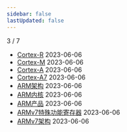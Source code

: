 ```yaml
---
sidebar: false
lastUpdated: false
---
```

3 / 7
- [Cortex-R](../pages/Cortex-R) 2023-06-06
- [Cortex-M](../pages/Cortex-M) 2023-06-06
- [Cortex-A](../pages/Cortex-A) 2023-06-06
- [Cortex-A7](../pages/Cortex-A7) 2023-06-06
- [ARM架构](../pages/ARM架构) 2023-06-06
- [ARM内核](../pages/ARM内核) 2023-06-06
- [ARM产品](../pages/ARM产品) 2023-06-06
- [ARMv7特殊功能寄存器](../pages/ARMv7特殊功能寄存器) 2023-06-06
- [ARMv7架构](../pages/ARMv7架构) 2023-06-06
